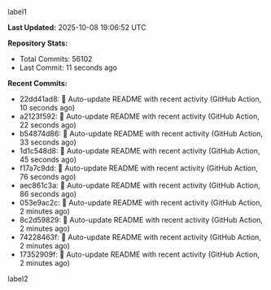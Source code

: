 
label1 
<!-- ACTIVITY_START -->
**Last Updated:** 2025-10-08 19:06:52 UTC

**Repository Stats:**
- Total Commits: 56102
- Last Commit: 11 seconds ago

**Recent Commits:**
- 22dd41ad8: 🤖 Auto-update README with recent activity (GitHub Action, 10 seconds ago)
- a2123f592: 🤖 Auto-update README with recent activity (GitHub Action, 22 seconds ago)
- b54874d86: 🤖 Auto-update README with recent activity (GitHub Action, 33 seconds ago)
- 1d1c548d8: 🤖 Auto-update README with recent activity (GitHub Action, 45 seconds ago)
- f17a7c9dd: 🤖 Auto-update README with recent activity (GitHub Action, 76 seconds ago)
- aec861c3a: 🤖 Auto-update README with recent activity (GitHub Action, 86 seconds ago)
- 053e9ac2c: 🤖 Auto-update README with recent activity (GitHub Action, 2 minutes ago)
- 8c2d59829: 🤖 Auto-update README with recent activity (GitHub Action, 2 minutes ago)
- 74228463f: 🤖 Auto-update README with recent activity (GitHub Action, 2 minutes ago)
- 17352909f: 🤖 Auto-update README with recent activity (GitHub Action, 2 minutes ago)
<!-- ACTIVITY_END -->

label2
